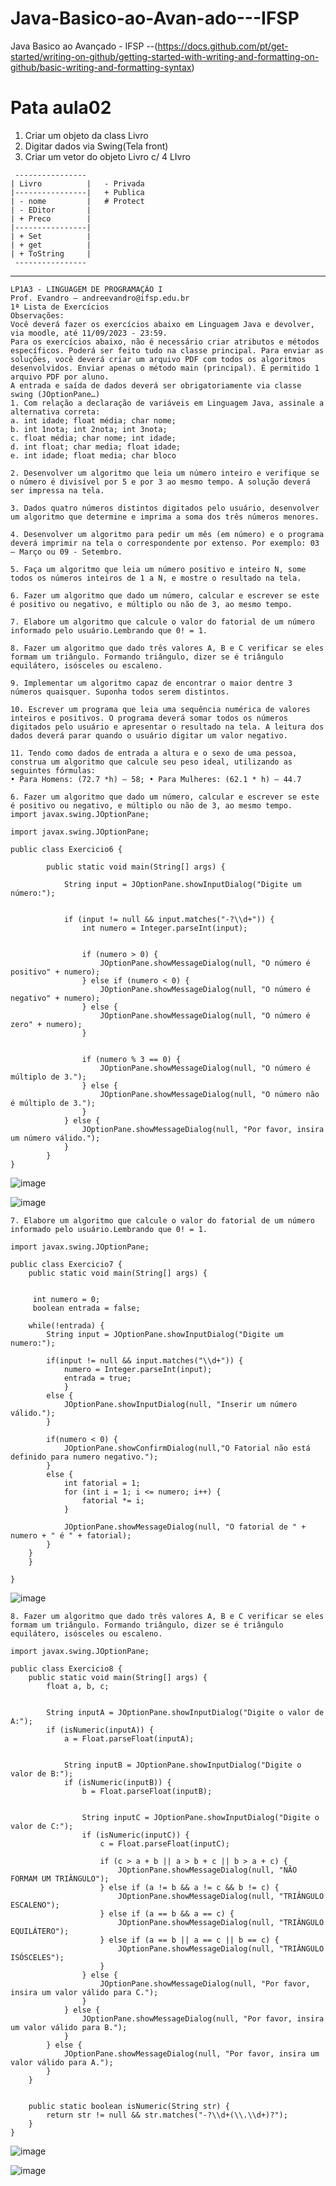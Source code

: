# Java-Basico-ao-Avan-ado---IFSP
Java Basico ao Avançado - IFSP
--(https://docs.github.com/pt/get-started/writing-on-github/getting-started-with-writing-and-formatting-on-github/basic-writing-and-formatting-syntax)

# Pata aula02 
1. Criar um objeto da class Livro
2. Digitar dados via Swing(Tela front)
3. Criar um vetor do objeto Livro c/ 4 LIvro
```
 ----------------
| Livro          |   - Privada
|----------------|   + Publica
| - nome         |   # Protect
| - EDitor       |
| + Preco        |
|----------------|
| + Set          |
| + get          |
| + ToString     |
 ----------------
```

_________________________________________________________________________________________________________________________________________________________________________________________
```
LP1A3 - LINGUAGEM DE PROGRAMAÇÃO I
Prof. Evandro – andreevandro@ifsp.edu.br
1ª Lista de Exercícios
Observações:
Você deverá fazer os exercícios abaixo em Linguagem Java e devolver, via moodle, até 11/09/2023 - 23:59.
Para os exercícios abaixo, não é necessário criar atributos e métodos específicos. Poderá ser feito tudo na classe principal. Para enviar as soluções, você deverá criar um arquivo PDF com todos os algoritmos desenvolvidos. Enviar apenas o método main (principal). É permitido 1 arquivo PDF por aluno.
A entrada e saída de dados deverá ser obrigatoriamente via classe swing (JOptionPane…)
1. Com relação a declaração de variáveis em Linguagem Java, assinale a alternativa correta:
a. int idade; float média; char nome;
b. int 1nota; int 2nota; int 3nota;
c. float média; char nome; int idade;
d. int float; char media; float idade;
e. int idade; float media; char bloco

2. Desenvolver um algoritmo que leia um número inteiro e verifique se o número é divisível por 5 e por 3 ao mesmo tempo. A solução deverá ser impressa na tela.

3. Dados quatro números distintos digitados pelo usuário, desenvolver um algoritmo que determine e imprima a soma dos três números menores.

4. Desenvolver um algoritmo para pedir um mês (em número) e o programa deverá imprimir na tela o correspondente por extenso. Por exemplo: 03 – Março ou 09 - Setembro.

5. Faça um algoritmo que leia um número positivo e inteiro N, some todos os números inteiros de 1 a N, e mostre o resultado na tela.

6. Fazer um algoritmo que dado um número, calcular e escrever se este é positivo ou negativo, e múltiplo ou não de 3, ao mesmo tempo.

7. Elabore um algoritmo que calcule o valor do fatorial de um número informado pelo usuário.Lembrando que 0! = 1.

8. Fazer um algoritmo que dado três valores A, B e C verificar se eles formam um triângulo. Formando triângulo, dizer se é triângulo equilátero, isósceles ou escaleno.

9. Implementar um algoritmo capaz de encontrar o maior dentre 3 números quaisquer. Suponha todos serem distintos.

10. Escrever um programa que leia uma sequência numérica de valores inteiros e positivos. O programa deverá somar todos os números digitados pelo usuário e apresentar o resultado na tela. A leitura dos dados deverá parar quando o usuário digitar um valor negativo.

11. Tendo como dados de entrada a altura e o sexo de uma pessoa, construa um algoritmo que calcule seu peso ideal, utilizando as seguintes fórmulas:
• Para Homens: (72.7 *h) – 58; • Para Mulheres: (62.1 * h) – 44.7
```


```
6. Fazer um algoritmo que dado um número, calcular e escrever se este é positivo ou negativo, e múltiplo ou não de 3, ao mesmo tempo.
import javax.swing.JOptionPane;

import javax.swing.JOptionPane;

public class Exercicio6 {

	    public static void main(String[] args) {
	       
	        String input = JOptionPane.showInputDialog("Digite um número:");
	        
	       
	        if (input != null && input.matches("-?\\d+")) {
	            int numero = Integer.parseInt(input);

	           
	            if (numero > 0) {
	                JOptionPane.showMessageDialog(null, "O número é positivo" + numero);
	            } else if (numero < 0) {
	                JOptionPane.showMessageDialog(null, "O número é negativo" + numero);
	            } else {
	                JOptionPane.showMessageDialog(null, "O número é zero" + numero);
	            }

	            
	            if (numero % 3 == 0) {
	                JOptionPane.showMessageDialog(null, "O número é múltiplo de 3.");
	            } else {
	                JOptionPane.showMessageDialog(null, "O número não é múltiplo de 3.");
	            }
	        } else {
	            JOptionPane.showMessageDialog(null, "Por favor, insira um número válido.");
	        }
	    }
}
```

![image](https://github.com/GabrielAlvesGit/Java-Basico-ao-Avan-ado---IFSP/assets/102634725/cff682e0-6dac-4171-ade7-96564f87060b)

![image](https://github.com/GabrielAlvesGit/Java-Basico-ao-Avan-ado---IFSP/assets/102634725/f5413e60-29cc-4759-ad3a-7b7f59ae64ba)



```
7. Elabore um algoritmo que calcule o valor do fatorial de um número informado pelo usuário.Lembrando que 0! = 1.

import javax.swing.JOptionPane;

public class Exercicio7 {
	public static void main(String[] args) {
		
	
	 int numero = 0;
     boolean entrada = false;
	
	while(!entrada) {
		String input = JOptionPane.showInputDialog("Digite um numero:");
		
		if(input != null && input.matches("\\d+")) {
			numero = Integer.parseInt(input);
			entrada = true;
			}
		else {
			JOptionPane.showInputDialog(null, "Inserir um número válido.");
		}
		
		if(numero < 0) {
			JOptionPane.showConfirmDialog(null,"O Fatorial não está definido para numero negativo.");
		}
		else {
			int fatorial = 1;
            for (int i = 1; i <= numero; i++) {
                fatorial *= i;
			}
			
            JOptionPane.showMessageDialog(null, "O fatorial de " + numero + " é " + fatorial);
		}
	}
	}
	
}

```

![image](https://github.com/GabrielAlvesGit/Java-Basico-ao-Avan-ado---IFSP/assets/102634725/fd33a94d-2cae-4787-8e6b-d79c664bd68b)



```
8. Fazer um algoritmo que dado três valores A, B e C verificar se eles formam um triângulo. Formando triângulo, dizer se é triângulo equilátero, isósceles ou escaleno.

import javax.swing.JOptionPane;

public class Exercicio8 {
    public static void main(String[] args) {
        float a, b, c;

       
        String inputA = JOptionPane.showInputDialog("Digite o valor de A:");
        if (isNumeric(inputA)) {
            a = Float.parseFloat(inputA);

           
            String inputB = JOptionPane.showInputDialog("Digite o valor de B:");
            if (isNumeric(inputB)) {
                b = Float.parseFloat(inputB);

               
                String inputC = JOptionPane.showInputDialog("Digite o valor de C:");
                if (isNumeric(inputC)) {
                    c = Float.parseFloat(inputC);
                    
                    if (c > a + b || a > b + c || b > a + c) {
                        JOptionPane.showMessageDialog(null, "NÃO FORMAM UM TRIÂNGULO");
                    } else if (a != b && a != c && b != c) {
                        JOptionPane.showMessageDialog(null, "TRIÂNGULO ESCALENO");
                    } else if (a == b && a == c) {
                        JOptionPane.showMessageDialog(null, "TRIÂNGULO EQUILÁTERO");
                    } else if (a == b || a == c || b == c) {
                        JOptionPane.showMessageDialog(null, "TRIÂNGULO ISÓSCELES");
                    }
                } else {
                    JOptionPane.showMessageDialog(null, "Por favor, insira um valor válido para C.");
                }
            } else {
                JOptionPane.showMessageDialog(null, "Por favor, insira um valor válido para B.");
            }
        } else {
            JOptionPane.showMessageDialog(null, "Por favor, insira um valor válido para A.");
        }
    }

   
    public static boolean isNumeric(String str) {
        return str != null && str.matches("-?\\d+(\\.\\d+)?");
    }
}

```




![image](https://github.com/GabrielAlvesGit/Java-Basico-ao-Avan-ado---IFSP/assets/102634725/06b183ab-2b57-4878-b0e8-b6d0cc8315e0)

![image](https://github.com/GabrielAlvesGit/Java-Basico-ao-Avan-ado---IFSP/assets/102634725/a4ea7e59-8ffb-4c9b-a59c-9a18d52bcfb0)

